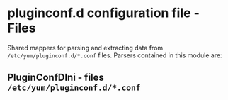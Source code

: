 pluginconf.d configuration file - Files
=======================================

Shared mappers for parsing and extracting data from
``/etc/yum/pluginconf.d/*.conf`` files. Parsers contained
in this module are:

PluginConfDIni - files ``/etc/yum/pluginconf.d/*.conf``
-------------------------------------------------------